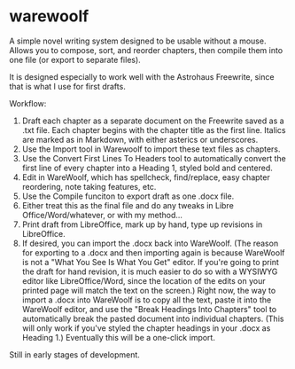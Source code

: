 # warewoolf

A simple novel writing system designed to be usable without a mouse. Allows you to compose, sort, and reorder chapters, then compile them into one file (or export to separate files).

It is designed especially to work well with the Astrohaus Freewrite, since that is what I use for first drafts.

Workflow:

1. Draft each chapter as a separate document on the Freewrite saved as a .txt file. Each chapter begins with the chapter title as the first line. Italics are marked as in Markdown, with either asterics or underscores.
2. Use the Import tool in Warewoolf to import these text files as chapters.
3. Use the Convert First Lines To Headers tool to automatically convert the first line of every chapter into a Heading 1, styled bold and centered.
4. Edit in WareWoolf, which has spellcheck, find/replace, easy chapter reordering, note taking features, etc.
5. Use the Compile funciton to export draft as one .docx file.
6. Either treat this as the final file and do any tweaks in Libre Office/Word/whatever, or with my method...
7. Print draft from LibreOffice, mark up by hand, type up revisions in LibreOffice.
8. If desired, you can import the .docx back into WareWoolf. (The reason for exporting to a .docx and then importing again is because WareWoolf is not a "What You See Is What You Get" editor. If you're going to print the draft for hand revision, it is much easier to do so with a WYSIWYG editor like LibreOffice/Word, since the location of the edits on your printed page will match the text on the screen.) Right now, the way to import a .docx into WareWoolf is to copy all the text, paste it into the WareWoolf editor, and use the "Break Headings Into Chapters" tool to automatically break the pasted document into individual chapters. (This will only work if you've styled the chapter headings in your .docx as Heading 1.) Eventually this will be a one-click import.

Still in early stages of development.

